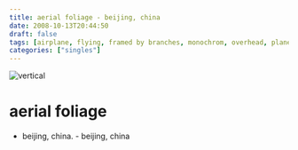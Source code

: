 ```yaml
---
title: aerial foliage - beijing, china
date: 2008-10-13T20:44:50
draft: false
tags: [airplane, flying, framed by branches, monochrom, overhead, plane, through the trees, vertical,beijing,china]
categories: ["singles"]
---
```

![vertical](/p/sbr-20081013-4413100825.jpg)
<!--more-->
# aerial foliage
- beijing, china. - beijing, china
